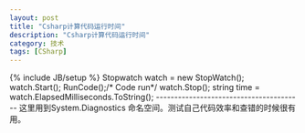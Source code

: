 ```yaml
---
layout: post
title: "Csharp计算代码运行时间"
description: "Csharp计算代码运行时间"
category: 技术 
tags: [CSharp]
---
```

{% include JB/setup %}
     Stopwatch watch = new StopWatch();
	 watch.Start();
	 RunCode();/* Code run*/
	 watch.Stop();
	 string time = watch.ElapsedMilliseconds.ToString();
	 ----------------------------------------
	 这里用到System.Diagnostics 命名空间。测试自己代码效率和查错的时候很有用。